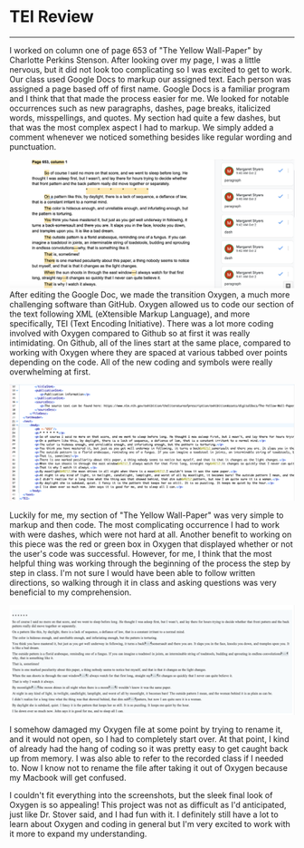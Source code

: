 # TEI Review
---
I worked on column one of page 653 of "The Yellow Wall-Paper" by Charlotte Perkins Stenson. After looking over my page, I was a little nervous, but it did not look too complicating so I was excited to get to work. Our class used Google Docs to markup our assigned text. Each person was assigned a page based off of first name. Google Docs is a familiar program and I think that that made the process easier for me. We looked for notable occurrences such as new paragraphs, dashes, page breaks, italicized words, misspellings, and quotes. My section had quite a few dashes, but that was the most complex aspect I had to markup. We simply added a comment whenever we noticed something besides like regular wording and punctuation. 

![Google Doc Screenshot](https://github.com/maggiestyers/About-Me/blob/master/Images/GoogleDoc.jpg?raw=true)
After editing the Google Doc, we made the transition Oxygen, a much more challenging software than GitHub. Oxygen allowed us to code our section of the text following XML (eXtensible Markup Language), and more specifically, TEI (Text Encoding Initiative). There was a lot more coding involved with Oxygen compared to Github so at first it was really intimidating. On Github, all of the lines start at the same place, compared to working with Oxygen where they are spaced at various tabbed over points depending on the code. All of the new coding and symbols were really overwhelming at first. 

![Oxygen Raw Screenshot](https://github.com/maggiestyers/About-Me/blob/master/Images/OxygenRaw.jpg?raw=true)

Luckily for me, my section of "The Yellow Wall-Paper" was very simple to markup and then code. The most complicating occurrence I had to work with were dashes, which were not hard at all. Another benefit to working on this piece was the red or green box in Oxygen that displayed whether or not the user's code was successful. However, for me, I think that the most helpful thing was working through the beginning of the process the step by step in class. I'm not sure I would have been able to follow written directions, so walking through it in class and asking questions was very beneficial to my comprehension.

![Oxygen Screenshot](https://github.com/maggiestyers/About-Me/blob/master/Images/Oxygen.jpg?raw=true)

I somehow damaged my Oxygen file at some point by trying to rename it, and it would not open, so I had to completely start over. At that point, I kind of already had the hang of coding so it was pretty easy to get caught back up from memory. I was also able to refer to the recorded class if I needed to. Now I know not to rename the file after taking it out of Oxygen because my Macbook will get confused. 

I couldn't fit everything into the screenshots, but the sleek final look of Oxygen is so appealing! This project was not as difficult as I'd anticipated, just like Dr. Stover said, and I had fun with it. I definitely still have a lot to learn about Oxygen and coding in general but I'm very excited to work with it more to expand my understanding.
